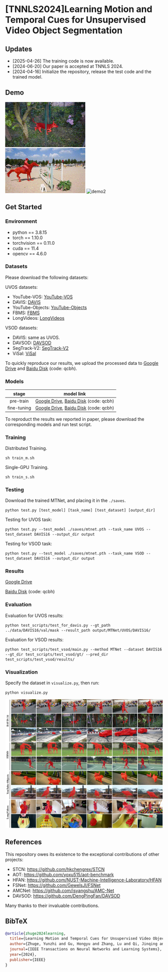 # [TNNLS2024]Learning Motion and Temporal Cues for Unsupervised Video Object Segmentation

## Updates
- [2025-04-26] The training code is now available.
- [2024-06-20] Our paper is accepted at TNNLS 2024.
- [2024-04-16] Initialize the repository, release the test code and the trained model.

## Demo
<img src="./asset/libby.gif" alt="demo1"/> <img src="asset/horsejump-high.gif" alt="demo2"/> <img src="asset/rat.gif" alt="demo2"/>

## Get Started

### Environment

- python == 3.8.15
- torch == 1.10.0
- torchvision == 0.11.0
- cuda == 11.4
- opencv == 4.6.0

### Datasets

Please download the following datasets:

UVOS datasets:

- YouTube-VOS: [YouTube-VOS](https://youtube-vos.org/dataset/)
- DAVIS: [DAVIS](https://data.vision.ee.ethz.ch/csergi/share/davis/DAVIS-2017-trainval-480p.zip)
- YouTube-Objects: [YouTube-Objects](https://data.vision.ee.ethz.ch/cvl/youtube-objects/)
- FBMS: [FBMS](https://lmb.informatik.uni-freiburg.de/resources/datasets/fbms/FBMS_Testset.zip)
- LongVideos: [LongVideos](https://www.kaggle.com/gvclsu/long-videos)

VSOD datasets:

- DAVIS: same as UVOS.
- DAVSOD: [DAVSOD](https://github.com/DengPingFan/DAVSOD)
- SegTrack-V2: [SegTrack-V2](https://github.com/DengPingFan/DAVSOD)
- ViSal: [ViSal](https://github.com/DengPingFan/DAVSOD)

To quickly reproduce our results, we upload the processed data to [Google Drive](https://drive.google.com/drive/folders/1yt4dGuLuhFKpED8TzYr_iWwLrtduMykA?usp=sharing) and [Baidu Disk](https://pan.baidu.com/s/1NkIYp5oJPrPKG8dZLyyBZg) (code: qcbh).

### Models

|    stage    |                          model link                          |
| :---------: | :----------------------------------------------------------: |
|  pre-train  | [Google Drive](https://drive.google.com/drive/folders/1S9St0aRP826Gt9VXPbk9mHGRloNcjpzy?usp=sharing), [Baidu Disk](https://pan.baidu.com/s/1NkIYp5oJPrPKG8dZLyyBZg) (code: qcbh) |
| fine-tuning | [Google Drive](https://drive.google.com/drive/folders/1S9St0aRP826Gt9VXPbk9mHGRloNcjpzy?usp=sharing), [Baidu Disk](https://pan.baidu.com/s/1NkIYp5oJPrPKG8dZLyyBZg) (code: qcbh) |

To reproduct the results we reported in paper, please download the corresponding models and run test script.

### Training
Distributed Training.
```shell
sh train_m.sh
```
Single-GPU Training.
```shell
sh train_s.sh
```

### Testing

Download the trained MTNet, and placing it in the `./saves`.

```
python test.py [test_model] [task_name] [test_dataset] [output_dir]
```

Testing for UVOS task:

```shell
python test.py --test_model ./saves/mtnet.pth --task_name UVOS --test_dataset DAVIS16 --output_dir output
```

Testing for VSOD task:

```shell
python test.py --test_model ./saves/mtnet.pth --task_name VSOD --test_dataset DAVIS16 --output_dir output
```

### Results

[Google Drive](https://drive.google.com/drive/folders/1N2EInUd4prt87HGme5QoXnz5AdmhQtZH?usp=sharing)

[Baidu Disk](https://pan.baidu.com/s/1NkIYp5oJPrPKG8dZLyyBZg) (code: qcbh)

### Evaluation

Evaluation for UVOS results:

```shell
python test_scripts/test_for_davis.py --gt_path ../data/DAVIS16/val/mask --result_path output/MTNet/UVOS/DAVIS16/
```

Evaluation for VSOD results:

```shell
python test_scripts/test_vsod/main.py --method MTNet --dataset DAVIS16 --gt_dir test_scripts/test_vsod/gt/ --pred_dir test_scripts/test_vsod/results/
```

### Visualization

Specify the dataset in `visualize.py`, then run:

```shell
python visualize.py
```

![](./asset/uvos_vis.jpg)

## References

This repository owes its existence to the exceptional contributions of other projects: 

* STCN: https://github.com/hkchengrex/STCN
* AOT: https://github.com/yoxu515/aot-benchmark
* HFAN: https://github.com/NUST-Machine-Intelligence-Laboratory/HFAN
* FSNet: https://github.com/GewelsJI/FSNet
* AMCNet: https://github.com/isyangshu/AMC-Net
* DAVSOD: https://github.com/DengPingFan/DAVSOD

Many thanks to their invaluable contributions.

## BibTeX
```bibtex
@article{zhuge2024learning,
  title={Learning Motion and Temporal Cues for Unsupervised Video Object Segmentation},
  author={Zhuge, Yunzhi and Gu, Hongyu and Zhang, Lu and Qi, Jinqing and Lu, Huchuan},
  journal={IEEE Transactions on Neural Networks and Learning Systems},
  year={2024},
  publisher={IEEE}
}
```
